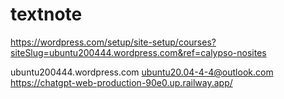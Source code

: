 # textnote

https://wordpress.com/setup/site-setup/courses?siteSlug=ubuntu200444.wordpress.com&ref=calypso-nosites

ubuntu200444.wordpress.com
ubuntu20.04-4-4@outlook.com
https://chatgpt-web-production-90e0.up.railway.app/















